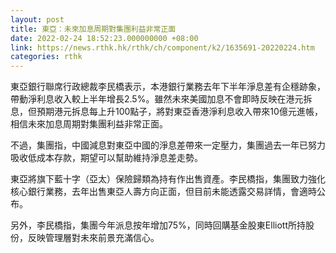```yaml
---
layout: post
title: 東亞：未來加息周期對集團利益非常正面
date: 2022-02-24 18:52:23.000000000 +08:00
link: https://news.rthk.hk/rthk/ch/component/k2/1635691-20220224.htm
categories: rthk
---
```


東亞銀行聯席行政總裁李民橋表示，本港銀行業務去年下半年淨息差有企穩跡象，帶動淨利息收入較上半年增長2.5%。雖然未來美國加息不會即時反映在港元拆息，但預期港元拆息每上升100點子，將對東亞香港淨利息收入帶來10億元進帳，相信未來加息周期對集團利益非常正面。

不過，集團指，中國減息對東亞中國的淨息差帶來一定壓力，集團過去一年已努力吸收低成本存款，期望可以幫助維持淨息差走勢。

東亞將旗下藍十字（亞太）保險歸類為持有作出售資產。李民橋指，集團致力強化核心銀行業務，去年出售東亞人壽方向正面，但目前未能透露交易詳情，會適時公布。

另外，李民橋指，集團今年派息按年增加75%，同時回購基金股東Elliott所持股份，反映管理層對未來前景充滿信心。
